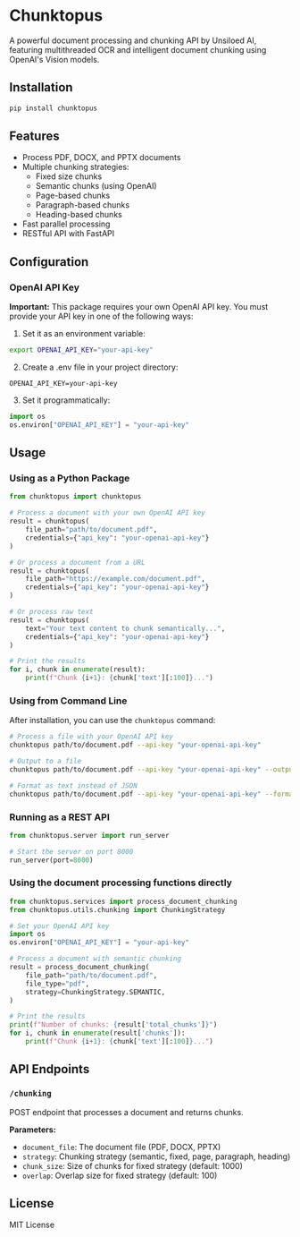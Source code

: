 # Chunktopus

A powerful document processing and chunking API by Unsiloed AI, featuring multithreaded OCR and intelligent document chunking using OpenAI's Vision models.

## Installation

```bash
pip install chunktopus
```

## Features

- Process PDF, DOCX, and PPTX documents
- Multiple chunking strategies:
  - Fixed size chunks
  - Semantic chunks (using OpenAI)
  - Page-based chunks
  - Paragraph-based chunks
  - Heading-based chunks
- Fast parallel processing
- RESTful API with FastAPI

## Configuration

### OpenAI API Key

**Important:** This package requires your own OpenAI API key. You must provide your API key in one of the following ways:

1. Set it as an environment variable:
```bash
export OPENAI_API_KEY="your-api-key"
```

2. Create a .env file in your project directory:
```
OPENAI_API_KEY=your-api-key
```

3. Set it programmatically:
```python
import os
os.environ["OPENAI_API_KEY"] = "your-api-key"
```

## Usage

### Using as a Python Package

```python
from chunktopus import chunktopus

# Process a document with your own OpenAI API key
result = chunktopus(
    file_path="path/to/document.pdf",
    credentials={"api_key": "your-openai-api-key"}
)

# Or process a document from a URL
result = chunktopus(
    file_path="https://example.com/document.pdf",
    credentials={"api_key": "your-openai-api-key"}
)

# Or process raw text
result = chunktopus(
    text="Your text content to chunk semantically...",
    credentials={"api_key": "your-openai-api-key"}
)

# Print the results
for i, chunk in enumerate(result):
    print(f"Chunk {i+1}: {chunk['text'][:100]}...")
```

### Using from Command Line

After installation, you can use the `chunktopus` command:

```bash
# Process a file with your OpenAI API key
chunktopus path/to/document.pdf --api-key "your-openai-api-key"

# Output to a file
chunktopus path/to/document.pdf --api-key "your-openai-api-key" --output results.json

# Format as text instead of JSON
chunktopus path/to/document.pdf --api-key "your-openai-api-key" --format text
```

### Running as a REST API

```python
from chunktopus.server import run_server

# Start the server on port 8000
run_server(port=8000)
```

### Using the document processing functions directly

```python
from chunktopus.services import process_document_chunking
from chunktopus.utils.chunking import ChunkingStrategy

# Set your OpenAI API key
import os
os.environ["OPENAI_API_KEY"] = "your-api-key"

# Process a document with semantic chunking
result = process_document_chunking(
    file_path="path/to/document.pdf",
    file_type="pdf",
    strategy=ChunkingStrategy.SEMANTIC,
)

# Print the results
print(f"Number of chunks: {result['total_chunks']}")
for i, chunk in enumerate(result['chunks']):
    print(f"Chunk {i+1}: {chunk['text'][:100]}...")
```

## API Endpoints

### `/chunking`

POST endpoint that processes a document and returns chunks.

**Parameters:**
- `document_file`: The document file (PDF, DOCX, PPTX)
- `strategy`: Chunking strategy (semantic, fixed, page, paragraph, heading)
- `chunk_size`: Size of chunks for fixed strategy (default: 1000)
- `overlap`: Overlap size for fixed strategy (default: 100)

## License

MIT License 